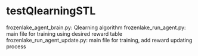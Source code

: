 # testQlearningSTL
frozenlake_agent_brain.py: Qlearning algorithm
frozenlake_run_agent.py: main file for training using desired reward table
frozenlake_run_agent_update.py: main file for training, add reward updating process
